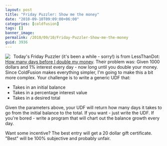 ```yaml
---
layout: post
title: "Friday Puzzler: Show me the money"
date: "2010-09-10T09:09:00+06:00"
categories: [coldfusion]
tags: []
banner_image: 
permalink: /2010/09/10/Friday-Puzzler-Show-me-the-money
guid: 3936
---
```


<img src="https://static.raymondcamden.com/images/cfjedi/money.jpg" align="left" style="margin-right: 10px" /> Today's Friday Puzzler (it's been a while - sorry!) is from LessThanDot: <a href="http://forum.lessthandot.com/viewtopic.php?f=102&t=8743">How many days before I double my money</a>. Their problem was: Given 1000 dollars and 1% interest every day - now long until you double your money. Since ColdFusion makes everything simpler, I'm going to make this a bit more complex. Your challenge is to write a generic UDF that:

<ul>
<li>Takes in an initial balance
<li>Takes in a percentage interest value
<li>Takes in a desired total
</ul>

Given the parameters above, your UDF will return how many days it takes to go from the initial balance to the total. If you want - just write the UDF. If you're bored - write a program that will chart out the balance growth every day. 

Want some incentive? The best entry will get a 20 dollar gift certificate. "Best" will be 100% subjective and probably unfair. 

<br clear="left">